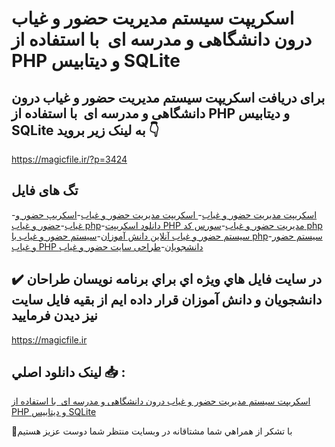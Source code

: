 # اسکریپت سیستم مدیریت حضور و غیاب درون دانشگاهی و مدرسه ای  با استفاده از PHP و دیتابیس SQLite

## برای دریافت اسکریپت سیستم مدیریت حضور و غیاب درون دانشگاهی و مدرسه ای  با استفاده از PHP و دیتابیس SQLite به لینک زیر بروید 👇

https://magicfile.ir/?p=3424

## تگ های فایل

-[اسکریپت مدیریت حضور و غیاب](https://magicfile.ir/product/%d8%a7%d8%b3%da%a9%d8%b1%db%8c%d9%be%d8%aa-%d8%b3%db%8c%d8%b3%d8%aa%d9%85-%d9%85%d8%af%db%8c%d8%b1%db%8c%d8%aa-%d8%ad%d8%b6%d9%88%d8%b1-%d8%ba%db%8c%d8%a7%d8%a8-%d8%af%d8%b1%d9%88%d9%86-%d8%af%d8%a7%d9%86%d8%b4%da%af%d8%a7%d9%87%db%8c-%d9%85%d8%af%d8%b1%d8%b3%d9%87-%d8%a7%db%8cphp/)-[ اسکریپت مدیریت حضور و غیاب](https://magicfile.ir/product/%d8%a7%d8%b3%da%a9%d8%b1%db%8c%d9%be%d8%aa-%d8%b3%db%8c%d8%b3%d8%aa%d9%85-%d9%85%d8%af%db%8c%d8%b1%db%8c%d8%aa-%d8%ad%d8%b6%d9%88%d8%b1-%d8%ba%db%8c%d8%a7%d8%a8-%d8%af%d8%b1%d9%88%d9%86-%d8%af%d8%a7%d9%86%d8%b4%da%af%d8%a7%d9%87%db%8c-%d9%85%d8%af%d8%b1%d8%b3%d9%87-%d8%a7%db%8cphp/)-[اسکریپ حضور و غیاب](https://magicfile.ir/product/%d8%a7%d8%b3%da%a9%d8%b1%db%8c%d9%be%d8%aa-%d8%b3%db%8c%d8%b3%d8%aa%d9%85-%d9%85%d8%af%db%8c%d8%b1%db%8c%d8%aa-%d8%ad%d8%b6%d9%88%d8%b1-%d8%ba%db%8c%d8%a7%d8%a8-%d8%af%d8%b1%d9%88%d9%86-%d8%af%d8%a7%d9%86%d8%b4%da%af%d8%a7%d9%87%db%8c-%d9%85%d8%af%d8%b1%d8%b3%d9%87-%d8%a7%db%8cphp/)-[حضور و غیاب php](https://magicfile.ir/product/%d8%a7%d8%b3%da%a9%d8%b1%db%8c%d9%be%d8%aa-%d8%b3%db%8c%d8%b3%d8%aa%d9%85-%d9%85%d8%af%db%8c%d8%b1%db%8c%d8%aa-%d8%ad%d8%b6%d9%88%d8%b1-%d8%ba%db%8c%d8%a7%d8%a8-%d8%af%d8%b1%d9%88%d9%86-%d8%af%d8%a7%d9%86%d8%b4%da%af%d8%a7%d9%87%db%8c-%d9%85%d8%af%d8%b1%d8%b3%d9%87-%d8%a7%db%8cphp/)-[دانلود اسکریپت PHP مدیریت حضور و غیاب](https://magicfile.ir/product/%d8%a7%d8%b3%da%a9%d8%b1%db%8c%d9%be%d8%aa-%d8%b3%db%8c%d8%b3%d8%aa%d9%85-%d9%85%d8%af%db%8c%d8%b1%db%8c%d8%aa-%d8%ad%d8%b6%d9%88%d8%b1-%d8%ba%db%8c%d8%a7%d8%a8-%d8%af%d8%b1%d9%88%d9%86-%d8%af%d8%a7%d9%86%d8%b4%da%af%d8%a7%d9%87%db%8c-%d9%85%d8%af%d8%b1%d8%b3%d9%87-%d8%a7%db%8cphp/)-[سورس کد php سیستم حضور و غیاب آنلاین دانش آموزان](https://magicfile.ir/product/%d8%a7%d8%b3%da%a9%d8%b1%db%8c%d9%be%d8%aa-%d8%b3%db%8c%d8%b3%d8%aa%d9%85-%d9%85%d8%af%db%8c%d8%b1%db%8c%d8%aa-%d8%ad%d8%b6%d9%88%d8%b1-%d8%ba%db%8c%d8%a7%d8%a8-%d8%af%d8%b1%d9%88%d9%86-%d8%af%d8%a7%d9%86%d8%b4%da%af%d8%a7%d9%87%db%8c-%d9%85%d8%af%d8%b1%d8%b3%d9%87-%d8%a7%db%8cphp/)-[سیستم حضور و غیاب با php](https://magicfile.ir/product/%d8%a7%d8%b3%da%a9%d8%b1%db%8c%d9%be%d8%aa-%d8%b3%db%8c%d8%b3%d8%aa%d9%85-%d9%85%d8%af%db%8c%d8%b1%db%8c%d8%aa-%d8%ad%d8%b6%d9%88%d8%b1-%d8%ba%db%8c%d8%a7%d8%a8-%d8%af%d8%b1%d9%88%d9%86-%d8%af%d8%a7%d9%86%d8%b4%da%af%d8%a7%d9%87%db%8c-%d9%85%d8%af%d8%b1%d8%b3%d9%87-%d8%a7%db%8cphp/)-[سیستم حضور و غیاب PHP  دانشجویان](https://magicfile.ir/product/%d8%a7%d8%b3%da%a9%d8%b1%db%8c%d9%be%d8%aa-%d8%b3%db%8c%d8%b3%d8%aa%d9%85-%d9%85%d8%af%db%8c%d8%b1%db%8c%d8%aa-%d8%ad%d8%b6%d9%88%d8%b1-%d8%ba%db%8c%d8%a7%d8%a8-%d8%af%d8%b1%d9%88%d9%86-%d8%af%d8%a7%d9%86%d8%b4%da%af%d8%a7%d9%87%db%8c-%d9%85%d8%af%d8%b1%d8%b3%d9%87-%d8%a7%db%8cphp/)-[طراحی سایت حضور و غیاب](https://magicfile.ir/product/%d8%a7%d8%b3%da%a9%d8%b1%db%8c%d9%be%d8%aa-%d8%b3%db%8c%d8%b3%d8%aa%d9%85-%d9%85%d8%af%db%8c%d8%b1%db%8c%d8%aa-%d8%ad%d8%b6%d9%88%d8%b1-%d8%ba%db%8c%d8%a7%d8%a8-%d8%af%d8%b1%d9%88%d9%86-%d8%af%d8%a7%d9%86%d8%b4%da%af%d8%a7%d9%87%db%8c-%d9%85%d8%af%d8%b1%d8%b3%d9%87-%d8%a7%db%8cphp/)

## ✔️ در سايت فايل هاي ويژه اي براي برنامه نويسان طراحان دانشجويان و دانش آموزان قرار داده ايم از بقيه فايل سايت نيز ديدن فرماييد

https://magicfile.ir


## لينک دانلود اصلي 📥 :

[اسکریپت سیستم مدیریت حضور و غیاب درون دانشگاهی و مدرسه ای  با استفاده از PHP و دیتابیس SQLite](https://magicfile.ir/product/%d8%a7%d8%b3%da%a9%d8%b1%db%8c%d9%be%d8%aa-%d8%b3%db%8c%d8%b3%d8%aa%d9%85-%d9%85%d8%af%db%8c%d8%b1%db%8c%d8%aa-%d8%ad%d8%b6%d9%88%d8%b1-%d8%ba%db%8c%d8%a7%d8%a8-%d8%af%d8%b1%d9%88%d9%86-%d8%af%d8%a7%d9%86%d8%b4%da%af%d8%a7%d9%87%db%8c-%d9%85%d8%af%d8%b1%d8%b3%d9%87-%d8%a7%db%8cphp/) 


🙏با تشکر از همراهي شما مشتاقانه در وبسایت منتظر شما دوست عزیز هستیم

